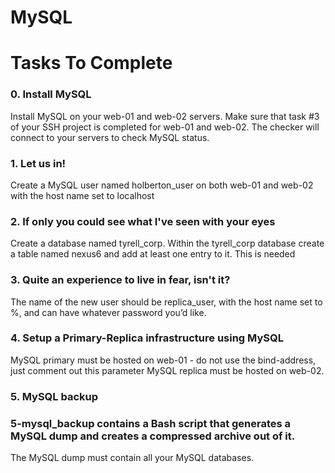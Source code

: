 # MySQL


# Tasks To Complete

### 0. Install MySQL

Install MySQL on your web-01 and web-02 servers.
Make sure that task #3 of your SSH project is completed for web-01 and web-02. The checker will connect to your servers to check MySQL status.
### 1. Let us in!

Create a MySQL user named holberton_user on both web-01 and web-02 with the host name set to localhost

### 2. If only you could see what I've seen with your eyes

Create a database named tyrell_corp.
Within the tyrell_corp database create a table named nexus6 and add at least one entry to it. This is needed 
### 3. Quite an experience to live in fear, isn't it?

The name of the new user should be replica_user, with the host name set to %, and can have whatever password you’d like.

### 4. Setup a Primary-Replica infrastructure using MySQL

MySQL primary must be hosted on web-01 - do not use the bind-address, just comment out this parameter
MySQL replica must be hosted on web-02.

### 5. MySQL backup

### 5-mysql_backup contains a Bash script that generates a MySQL dump and creates a compressed archive out of it.

The MySQL dump must contain all your MySQL databases.
